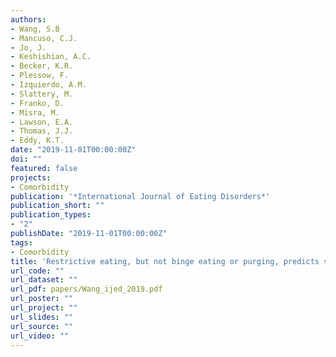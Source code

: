 ```yaml
---
authors:
- Wang, S.B
- Mancuso, C.J.
- Jo, J.
- Keshishian, A.C.
- Becker, K.R.
- Plessow, F.
- Izquierdo, A.M.
- Slattery, M.
- Franko, D.
- Misra, M.
- Lawson, E.A.
- Thomas, J.J.
- Eddy, K.T.
date: "2019-11-01T00:00:00Z"
doi: ""
featured: false
projects: 
- Comorbidity
publication: '*International Journal of Eating Disorders*'
publication_short: ""
publication_types:
- "2"
publishDate: "2019-11-01T00:00:00Z"
tags:
- Comorbidity
title: 'Restrictive eating, but not binge eating or purging, predicts suicidal ideation in adolescents and young adults with low-weight eating disorders'
url_code: ""
url_dataset: ""
url_pdf: papers/Wang_ijed_2019.pdf
url_poster: ""
url_project: ""
url_slides: ""
url_source: ""
url_video: ""
---
```



